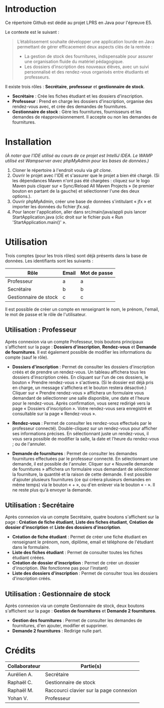 # Introduction

Ce répertoire Github est dédié au projet LPRS en Java pour l'épreuve E5.  

Le contexte est le suivant :

> L’établissement souhaite développer une application lourde en Java permettant de gérer efficacement deux aspects clés de la rentrée :  
> - La gestion de stock des fournitures, indispensable pour assurer une organisation fluide du matériel pédagogique.  
> - Les dossiers d’inscription des nouveaux élèves, avec un suivi personnalisé et des rendez-vous organisés entre étudiants et professeurs.

Il existe trois rôles : **Secrétaire**, **professeur** et **gestionnaire de stock**.
 - **Secrétaire** : Crée les fiches étudiant et les dossiers d'inscription.
 - **Professeur** : Prend en charge les dossiers d'inscription, organise des rendez-vous avec, et crée des demandes de fournitures.
 - **Gestionnaire de stock** : Gère les fournitures, fournisseurs et les demandes de réapprovisionnement. Il accepte ou non les demandes de fournitures.

# Installation

*(À noter que l'IDE utilisé au cours de ce projet est IntelliJ IDEA. Le WAMP utilisé est Wampserver avec phpMyAdmin pour les bases de données.)*

1. Cloner le répertoire à l'endroit voulu via *git clone*.
2. Ouvrir le projet avec l'IDE et s'assurer que le projet a bien été chargé. (Si les dépendances Maven n'ont pas été chargées : cliquez sur le logo Maven puis cliquer sur « Sync/Reload All Maven Projects » (le premier bouton en partant de la gauche) et sélectionner l'une des deux options.).
3. Ouvrir phpMyAdmin, créer une base de données s'intitulant « jfx » et importer les données du fichier jfx.sql.
4. Pour lancer l'application, aller dans src/main/java/appli puis lancer StartApplication.java (clic droit sur le fichier puis « Run 'StartApplication.main()' ».

# Utilisation

Trois comptes (pour les trois rôles) sont déjà présents dans la base de données. Les identifiants sont les suivants :

| Rôle                         | Email | Mot de passe |
|------------------------------|-------|-------------|
| Professeur                   | a     | a           |
| Secrétaire                   | b     | b           |
| Gestionnaire de stock        | c     | c           |

Il est possible de créer un compte en renseignant le nom, le prénom, l'email, le mot de passe et le rôle de l'utilisateur.

## Utilisation : Professeur
 
Après connexion via un compte Professeur, trois boutons principaux s'affichent sur la page : **Dossiers d'inscription**, **Rendez-vous** et **Demande de fournitures**. Il est également possible de modifier les informations du compte (sauf le rôle).

- **Dossiers d'inscription** : Permet de consulter les dossiers d'inscription créés et de prendre un rendez-vous. Un tableau affichera tous les dossiers d'inscription créés. En cliquant sur l'un de ces dossiers, le bouton « Prendre rendez-vous » s'activera. (Si le dossier est déjà pris en charge, un message s'affichera et le bouton restera désactivé.)
  Cliquer sur « Prendre rendez-vous » affichera un formulaire vous demandant de sélectionner une salle disponible, une date et l'heure pour le rendez-vous. Après confirmation, vous serez redirigé vers la page « Dossiers d'inscription ». Votre rendez-vous sera enregistré et consultable sur la page « Rendez-vous ».
  
- **Rendez-vous** : Permet de consulter les rendez-vous effectués par le professeur connecté). Double-cliquez sur un rendez-vous pour afficher ses informations précises. En sélectionnant juste un rendez-vous, il vous sera possible de modifier la salle, la date et l'heure du rendez-vous ; ou de l'annuler.
  
- **Demande de fournitures** : Permet de consulter les demandes fournitures effectuées par le professeur connecté. En sélectionnant une demande, il est possible de l'annuler.
  Cliquer sur « Nouvelle demande de fournitures » affichera un formulaire vous demandant de sélectionner la fourniture, la quantité et la raison de cette demande. Il est possible d'ajouter plusieurs fournitures (ce qui créera plusieurs demandes en même temps) via le bouton « + », ou d'en enlever via le bouton « - ». Il ne reste plus qu'à envoyer la demande.

## Utilisation : Secrétaire
 
Après connexion via un compte Secrétaire, quatre boutons s'affichent sur la page : **Création de fiche étudiant**, **Liste des fiches étudiant**, **Création de dossier d'inscription** et **Liste des dossiers d'inscription**.

- **Création de fiche étudiant** : Permet de créer une fiche étudiant en renseignant le prénom, nom, diplôme, email et téléphone de l'étudiant dans le formulaire.
- **Liste des fiches étudiant** : Permet de consulter toutes les fiches étudiant créées.
- **Création de dossier d'inscription** : Permet de créer un dossier d'inscription. (Ne fonctionne pas pour l'instant)
- **Liste des dossiers d'inscription** : Permet de consulter tous les dossiers d'inscription créés.

## Utilisation : Gestionnaire de stock

Après connexion via un compte Gestionnaire de stock, deux boutons s'affichent sur la page : **Gestion de fournitures** et **Demande 2 fournitures**.

- **Gestion des fournitures** : Permet de consulter les demandes de fournitures, d'en ajouter, modifier et supprimer.
- **Demande 2 fournitures** : Redirige nulle part.

# Crédits
| Collaborateur | Partie(s)                               |
|---------------|-----------------------------------------|
| Aurélien A.   | Secrétaire                              |
| Raphaël C.    | Gestionnaire de stock                   |
| Raphaël M.    | Raccourci clavier sur la page connexion |
| Yohan V.      | Professeur                              |
